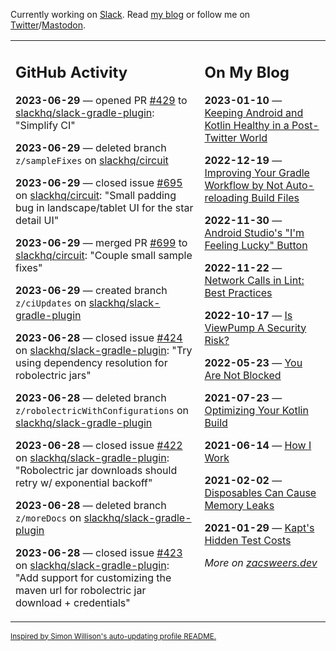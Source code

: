 Currently working on [Slack](https://slack.com/). Read [my blog](https://zacsweers.dev/) or follow me on [Twitter](https://twitter.com/ZacSweers)/[Mastodon](https://hachyderm.io/@ZacSweers).

<table><tr><td valign="top" width="60%">

## GitHub Activity
<!-- githubActivity starts -->
**2023-06-29** — opened PR [#429](https://github.com/slackhq/slack-gradle-plugin/pull/429) to [slackhq/slack-gradle-plugin](https://github.com/slackhq/slack-gradle-plugin): "Simplify CI"

**2023-06-29** — deleted branch `z/sampleFixes` on [slackhq/circuit](https://github.com/slackhq/circuit)

**2023-06-29** — closed issue [#695](https://github.com/slackhq/circuit/issues/695) on [slackhq/circuit](https://github.com/slackhq/circuit): "Small padding bug in landscape/tablet UI for the star detail UI"

**2023-06-29** — merged PR [#699](https://github.com/slackhq/circuit/pull/699) to [slackhq/circuit](https://github.com/slackhq/circuit): "Couple small sample fixes"

**2023-06-29** — created branch `z/ciUpdates` on [slackhq/slack-gradle-plugin](https://github.com/slackhq/slack-gradle-plugin)

**2023-06-28** — closed issue [#424](https://github.com/slackhq/slack-gradle-plugin/issues/424) on [slackhq/slack-gradle-plugin](https://github.com/slackhq/slack-gradle-plugin): "Try using dependency resolution for robolectric jars"

**2023-06-28** — deleted branch `z/robolectricWithConfigurations` on [slackhq/slack-gradle-plugin](https://github.com/slackhq/slack-gradle-plugin)

**2023-06-28** — closed issue [#422](https://github.com/slackhq/slack-gradle-plugin/issues/422) on [slackhq/slack-gradle-plugin](https://github.com/slackhq/slack-gradle-plugin): "Robolectric jar downloads should retry w/ exponential backoff"

**2023-06-28** — deleted branch `z/moreDocs` on [slackhq/slack-gradle-plugin](https://github.com/slackhq/slack-gradle-plugin)

**2023-06-28** — closed issue [#423](https://github.com/slackhq/slack-gradle-plugin/issues/423) on [slackhq/slack-gradle-plugin](https://github.com/slackhq/slack-gradle-plugin): "Add support for customizing the maven url for robolectric jar download + credentials"
<!-- githubActivity ends -->
</td><td valign="top" width="40%">

## On My Blog
<!-- blog starts -->
**2023-01-10** — [Keeping Android and Kotlin Healthy in a Post-Twitter World](https://www.zacsweers.dev/keeping-android-healthy/)

**2022-12-19** — [Improving Your Gradle Workflow by Not Auto-reloading Build Files](https://www.zacsweers.dev/improving-your-workflow-by-not-auto-reloading-build-files/)

**2022-11-30** — [Android Studio's "I'm Feeling Lucky" Button](https://www.zacsweers.dev/android-studios-im-feeling-lucky-button/)

**2022-11-22** — [Network Calls in Lint: Best Practices](https://www.zacsweers.dev/network-calls-in-lint-best-practices/)

**2022-10-17** — [Is ViewPump A Security Risk?](https://www.zacsweers.dev/is-viewpump-a-security-risk/)

**2022-05-23** — [You Are Not Blocked](https://www.zacsweers.dev/you-are-not-blocked/)

**2021-07-23** — [Optimizing Your Kotlin Build](https://www.zacsweers.dev/optimizing-your-kotlin-build/)

**2021-06-14** — [How I Work](https://www.zacsweers.dev/how-i-work/)

**2021-02-02** — [Disposables Can Cause Memory Leaks](https://www.zacsweers.dev/disposables-can-cause-memory-leaks/)

**2021-01-29** — [Kapt's Hidden Test Costs](https://www.zacsweers.dev/kapts-hidden-test-costs/)
<!-- blog ends -->
_More on [zacsweers.dev](https://zacsweers.dev/)_
</td></tr></table>

<sub><a href="https://simonwillison.net/2020/Jul/10/self-updating-profile-readme/">Inspired by Simon Willison's auto-updating profile README.</a></sub>